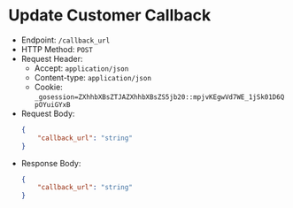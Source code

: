 # Update Customer Callback

- Endpoint: `/callback_url`
- HTTP Method: `POST`
- Request Header:
  - Accept: `application/json`
  - Content-type: `application/json`
  - Cookie: `_gosession=ZXhhbXBsZTJAZXhhbXBsZS5jb20::mpjvKEgwVd7WE_1jSk01D6QpOYuiGYxB`
- Request Body:
  ```JSON
  {
      "callback_url": "string"
  }
  ```
- Response Body:
  ```JSON
  {
      "callback_url": "string"
  }
  ```
